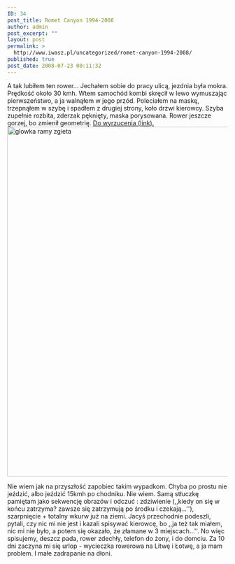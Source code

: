 ```yaml
---
ID: 34
post_title: Romet Canyon 1994-2008
author: admin
post_excerpt: ""
layout: post
permalink: >
  http://www.iwasz.pl/uncategorized/romet-canyon-1994-2008/
published: true
post_date: 2008-07-23 00:11:32
---
```

A tak lubiłem ten rower... Jechałem sobie do pracy ulicą, jezdnia była mokra. Prędkość około 30 kmh. Wtem samochód kombi skręcił w lewo wymuszając pierwszeństwo, a ja walnąłem w jego przód. Poleciałem na maskę, trzepnąłem w szybę i spadłem z drugiej strony, koło drzwi kierowcy. Szyba zupełnie rozbita, zderzak pęknięty, maska porysowana. Rower jeszcze gorzej, bo zmienił geometrię. <a href="http://iwasz.pl/galeria/v/Stary+rower+dzwon/">Do wyrzucenia (link).</a><br />
<img src="http://iwasz.pl/00100-small.jpg" title="glowka ramy zgieta" alt="glowka ramy zgieta" width="800" />

Nie wiem jak na przyszłość zapobiec takim wypadkom. Chyba po prostu nie jeździć, albo jeździć 15kmh po chodniku. Nie wiem. Samą stłuczkę pamiętam jako sekwencję obrazów i odczuć : zdziwienie (,,kiedy on się w końcu zatrzyma? zawsze się zatrzymują po środku i czekają...''), szarpnięcie + totalny wkurw już na ziemi. Jacyś przechodnie podeszli, pytali, czy nic mi nie jest i kazali spisywać kierowcę, bo ,,ja też tak miałem, nic mi nie było, a potem się okazało, że złamane w 3 miejscach...''. No więc spisujemy, deszcz pada, rower zdechły, telefon do żony, i do domciu. Za 10 dni zaczyna mi się urlop - wycieczka rowerowa na Litwę i Łotwę, a ja mam problem. I małe zadrapanie na dłoni.